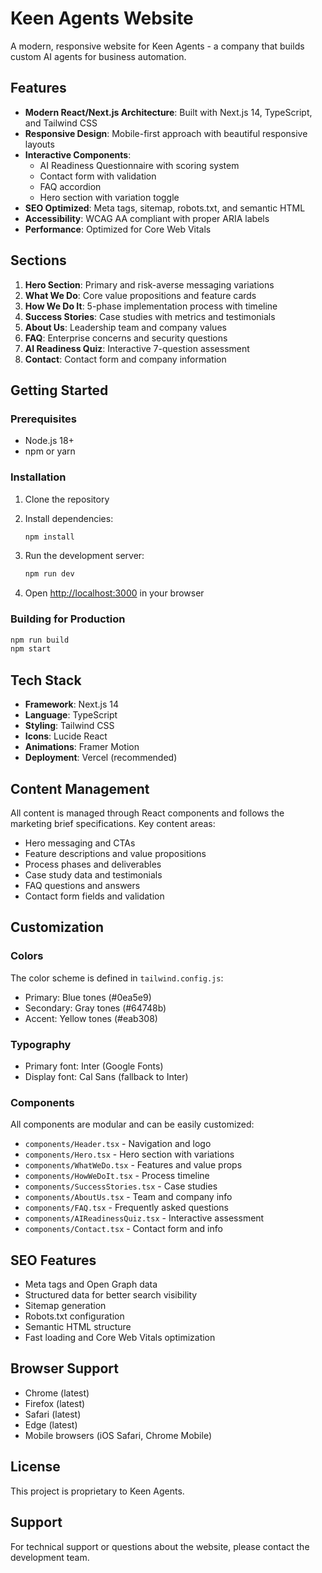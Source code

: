 # Keen Agents Website

A modern, responsive website for Keen Agents - a company that builds custom AI agents for business automation.

## Features

- **Modern React/Next.js Architecture**: Built with Next.js 14, TypeScript, and Tailwind CSS
- **Responsive Design**: Mobile-first approach with beautiful responsive layouts
- **Interactive Components**: 
  - AI Readiness Questionnaire with scoring system
  - Contact form with validation
  - FAQ accordion
  - Hero section with variation toggle
- **SEO Optimized**: Meta tags, sitemap, robots.txt, and semantic HTML
- **Accessibility**: WCAG AA compliant with proper ARIA labels
- **Performance**: Optimized for Core Web Vitals

## Sections

1. **Hero Section**: Primary and risk-averse messaging variations
2. **What We Do**: Core value propositions and feature cards
3. **How We Do It**: 5-phase implementation process with timeline
4. **Success Stories**: Case studies with metrics and testimonials
5. **About Us**: Leadership team and company values
6. **FAQ**: Enterprise concerns and security questions
7. **AI Readiness Quiz**: Interactive 7-question assessment
8. **Contact**: Contact form and company information

## Getting Started

### Prerequisites

- Node.js 18+ 
- npm or yarn

### Installation

1. Clone the repository
2. Install dependencies:
   ```bash
   npm install
   ```

3. Run the development server:
   ```bash
   npm run dev
   ```

4. Open [http://localhost:3000](http://localhost:3000) in your browser

### Building for Production

```bash
npm run build
npm start
```

## Tech Stack

- **Framework**: Next.js 14
- **Language**: TypeScript
- **Styling**: Tailwind CSS
- **Icons**: Lucide React
- **Animations**: Framer Motion
- **Deployment**: Vercel (recommended)

## Content Management

All content is managed through React components and follows the marketing brief specifications. Key content areas:

- Hero messaging and CTAs
- Feature descriptions and value propositions
- Process phases and deliverables
- Case study data and testimonials
- FAQ questions and answers
- Contact form fields and validation

## Customization

### Colors
The color scheme is defined in `tailwind.config.js`:
- Primary: Blue tones (#0ea5e9)
- Secondary: Gray tones (#64748b)
- Accent: Yellow tones (#eab308)

### Typography
- Primary font: Inter (Google Fonts)
- Display font: Cal Sans (fallback to Inter)

### Components
All components are modular and can be easily customized:
- `components/Header.tsx` - Navigation and logo
- `components/Hero.tsx` - Hero section with variations
- `components/WhatWeDo.tsx` - Features and value props
- `components/HowWeDoIt.tsx` - Process timeline
- `components/SuccessStories.tsx` - Case studies
- `components/AboutUs.tsx` - Team and company info
- `components/FAQ.tsx` - Frequently asked questions
- `components/AIReadinessQuiz.tsx` - Interactive assessment
- `components/Contact.tsx` - Contact form and info

## SEO Features

- Meta tags and Open Graph data
- Structured data for better search visibility
- Sitemap generation
- Robots.txt configuration
- Semantic HTML structure
- Fast loading and Core Web Vitals optimization

## Browser Support

- Chrome (latest)
- Firefox (latest)
- Safari (latest)
- Edge (latest)
- Mobile browsers (iOS Safari, Chrome Mobile)

## License

This project is proprietary to Keen Agents.

## Support

For technical support or questions about the website, please contact the development team.
